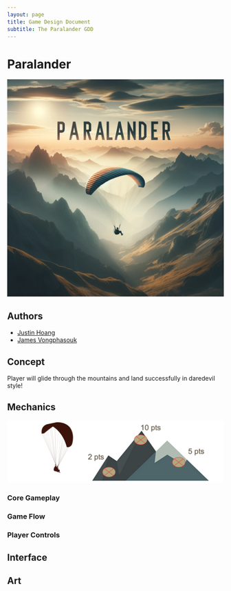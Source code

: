 ```yaml
---
layout: page
title: Game Design Document
subtitle: The Paralander GDD
---
```


# Paralander

<!-- 
  Silent Hill 2 Design Document
  https://drive.google.com/file/d/1nxvdXasP-HsRCt62cHK3wF_pIrJpYx5T/view  
-->

![Cover Art](docs/images/cover_art.png)

## Authors

- [Justin Hoang](mailto:justinhoang@mines.edu)
- [James Vongphasouk](mailto:jvongphasouk@mines.edu)

## Concept

Player will glide through the mountains and land successfully in daredevil style!
## Mechanics

![Game Mechanics](docs/images/concept_art.png)

### Core Gameplay

### Game Flow

### Player Controls

## Interface

## Art
